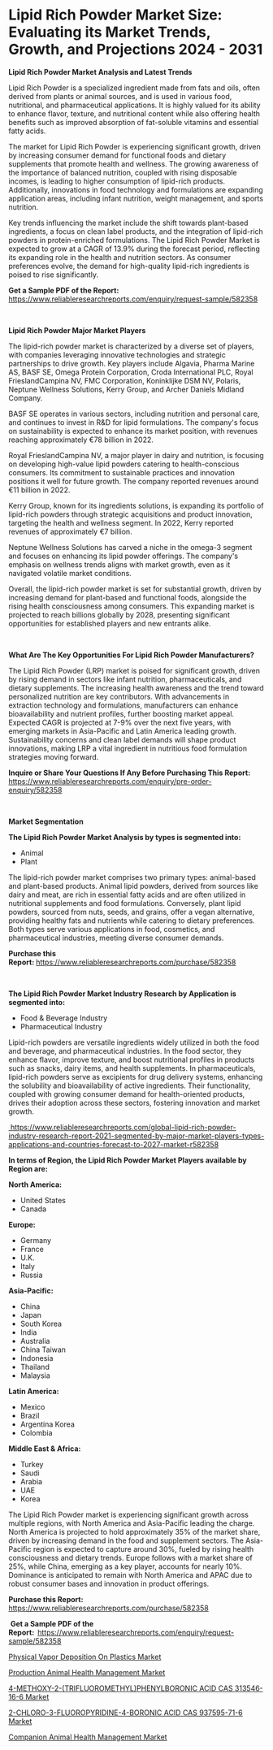 <p><h1>Lipid Rich Powder Market Size: Evaluating its Market Trends, Growth, and Projections 2024 - 2031</h1></p><p><strong>Lipid Rich Powder Market Analysis and Latest Trends</strong></p>
<p><p>Lipid Rich Powder is a specialized ingredient made from fats and oils, often derived from plants or animal sources, and is used in various food, nutritional, and pharmaceutical applications. It is highly valued for its ability to enhance flavor, texture, and nutritional content while also offering health benefits such as improved absorption of fat-soluble vitamins and essential fatty acids.</p><p>The market for Lipid Rich Powder is experiencing significant growth, driven by increasing consumer demand for functional foods and dietary supplements that promote health and wellness. The growing awareness of the importance of balanced nutrition, coupled with rising disposable incomes, is leading to higher consumption of lipid-rich products. Additionally, innovations in food technology and formulations are expanding application areas, including infant nutrition, weight management, and sports nutrition.</p><p>Key trends influencing the market include the shift towards plant-based ingredients, a focus on clean label products, and the integration of lipid-rich powders in protein-enriched formulations. The Lipid Rich Powder Market is expected to grow at a CAGR of 13.9% during the forecast period, reflecting its expanding role in the health and nutrition sectors. As consumer preferences evolve, the demand for high-quality lipid-rich ingredients is poised to rise significantly.</p></p>
<p><strong>Get a Sample PDF of the Report:&nbsp;</strong> <a href="https://www.reliableresearchreports.com/enquiry/request-sample/582358?utm_campaign=36&utm_medium=2&utm_source=Github&utm_content=ia&utm_term=08122024&utm_id=lipid-rich-powder">https://www.reliableresearchreports.com/enquiry/request-sample/582358</a></p>
<p>&nbsp;</p>
<p><strong>Lipid Rich Powder Major Market Players</strong></p>
<p><p>The lipid-rich powder market is characterized by a diverse set of players, with companies leveraging innovative technologies and strategic partnerships to drive growth. Key players include Algavia, Pharma Marine AS, BASF SE, Omega Protein Corporation, Croda International PLC, Royal FrieslandCampina NV, FMC Corporation, Koninklijke DSM NV, Polaris, Neptune Wellness Solutions, Kerry Group, and Archer Daniels Midland Company.</p><p>BASF SE operates in various sectors, including nutrition and personal care, and continues to invest in R&D for lipid formulations. The company's focus on sustainability is expected to enhance its market position, with revenues reaching approximately €78 billion in 2022.</p><p>Royal FrieslandCampina NV, a major player in dairy and nutrition, is focusing on developing high-value lipid powders catering to health-conscious consumers. Its commitment to sustainable practices and innovation positions it well for future growth. The company reported revenues around €11 billion in 2022.</p><p>Kerry Group, known for its ingredients solutions, is expanding its portfolio of lipid-rich powders through strategic acquisitions and product innovation, targeting the health and wellness segment. In 2022, Kerry reported revenues of approximately €7 billion.</p><p>Neptune Wellness Solutions has carved a niche in the omega-3 segment and focuses on enhancing its lipid powder offerings. The company's emphasis on wellness trends aligns with market growth, even as it navigated volatile market conditions.</p><p>Overall, the lipid-rich powder market is set for substantial growth, driven by increasing demand for plant-based and functional foods, alongside the rising health consciousness among consumers. This expanding market is projected to reach billions globally by 2028, presenting significant opportunities for established players and new entrants alike.</p></p>
<p>&nbsp;</p>
<p><strong>What Are The Key Opportunities For Lipid Rich Powder Manufacturers?</strong></p>
<p><p>The Lipid Rich Powder (LRP) market is poised for significant growth, driven by rising demand in sectors like infant nutrition, pharmaceuticals, and dietary supplements. The increasing health awareness and the trend toward personalized nutrition are key contributors. With advancements in extraction technology and formulations, manufacturers can enhance bioavailability and nutrient profiles, further boosting market appeal. Expected CAGR is projected at 7-9% over the next five years, with emerging markets in Asia-Pacific and Latin America leading growth. Sustainability concerns and clean label demands will shape product innovations, making LRP a vital ingredient in nutritious food formulation strategies moving forward.</p></p>
<p><strong>Inquire or Share Your Questions If Any Before Purchasing This Report:</strong> <a href="https://www.reliableresearchreports.com/enquiry/pre-order-enquiry/582358?utm_campaign=36&utm_medium=2&utm_source=Github&utm_content=ia&utm_term=08122024&utm_id=lipid-rich-powder">https://www.reliableresearchreports.com/enquiry/pre-order-enquiry/582358</a></p>
<p>&nbsp;</p>
<p><strong>Market Segmentation</strong></p>
<p><strong>The Lipid Rich Powder Market Analysis by types is segmented into:</strong></p>
<p><ul><li>Animal</li><li>Plant</li></ul></p>
<p><p>The lipid-rich powder market comprises two primary types: animal-based and plant-based products. Animal lipid powders, derived from sources like dairy and meat, are rich in essential fatty acids and are often utilized in nutritional supplements and food formulations. Conversely, plant lipid powders, sourced from nuts, seeds, and grains, offer a vegan alternative, providing healthy fats and nutrients while catering to dietary preferences. Both types serve various applications in food, cosmetics, and pharmaceutical industries, meeting diverse consumer demands.</p></p>
<p><strong>Purchase this Report:&nbsp;</strong><a href="https://www.reliableresearchreports.com/purchase/582358?utm_campaign=36&utm_medium=2&utm_source=Github&utm_content=ia&utm_term=08122024&utm_id=lipid-rich-powder">https://www.reliableresearchreports.com/purchase/582358</a></p>
<p>&nbsp;</p>
<p><strong>The Lipid Rich Powder Market Industry Research by Application is segmented into:</strong></p>
<p><ul><li>Food & Beverage Industry</li><li>Pharmaceutical Industry</li></ul></p>
<p><p>Lipid-rich powders are versatile ingredients widely utilized in both the food and beverage, and pharmaceutical industries. In the food sector, they enhance flavor, improve texture, and boost nutritional profiles in products such as snacks, dairy items, and health supplements. In pharmaceuticals, lipid-rich powders serve as excipients for drug delivery systems, enhancing the solubility and bioavailability of active ingredients. Their functionality, coupled with growing consumer demand for health-oriented products, drives their adoption across these sectors, fostering innovation and market growth.</p></p>
<p><a href="https://www.reliableresearchreports.com/global-lipid-rich-powder-industry-research-report-2021-segmented-by-major-market-players-types-applications-and-countries-forecast-to-2027-market-r582358?utm_campaign=36&utm_medium=2&utm_source=Github&utm_content=ia&utm_term=08122024&utm_id=lipid-rich-powder">&nbsp;https://www.reliableresearchreports.com/global-lipid-rich-powder-industry-research-report-2021-segmented-by-major-market-players-types-applications-and-countries-forecast-to-2027-market-r582358</a></p>
<p><strong>In terms of Region, the Lipid Rich Powder Market Players available by Region are:</strong></p>
<p>
    <p> <strong> North America: </strong>
        <ul>
            <li>United States</li>
            <li>Canada</li>
        </ul>
        </p> 
    <p> <strong> Europe: </strong>
        <ul>
            <li>Germany</li>
            <li>France</li>
            <li>U.K.</li>
            <li>Italy</li>
            <li>Russia</li>
        </ul>
        </p> 
    <p> <strong> Asia-Pacific: </strong>
        <ul>
            <li>China</li>
            <li>Japan</li>
            <li>South Korea</li>
            <li>India</li>
            <li>Australia</li>
            <li>China Taiwan</li>
            <li>Indonesia</li>
            <li>Thailand</li>
            <li>Malaysia</li>
        </ul>
        </p> 
    <p> <strong> Latin America: </strong>
        <ul>
            <li>Mexico</li>
            <li>Brazil</li>
            <li>Argentina Korea</li>
            <li>Colombia</li>
        </ul>
        </p> 
    <p> <strong> Middle East & Africa: </strong>
        <ul>
            <li>Turkey</li>
            <li>Saudi</li>
            <li>Arabia</li>
            <li>UAE</li>
            <li>Korea</li>
        </ul>
    </p>
    </p>
<p><p>The Lipid Rich Powder market is experiencing significant growth across multiple regions, with North America and Asia-Pacific leading the charge. North America is projected to hold approximately 35% of the market share, driven by increasing demand in the food and supplement sectors. The Asia-Pacific region is expected to capture around 30%, fueled by rising health consciousness and dietary trends. Europe follows with a market share of 25%, while China, emerging as a key player, accounts for nearly 10%. Dominance is anticipated to remain with North America and APAC due to robust consumer bases and innovation in product offerings.</p></p>
<p><strong>Purchase this Report: </strong><a href="https://www.reliableresearchreports.com/purchase/582358?utm_campaign=36&utm_medium=2&utm_source=Github&utm_content=ia&utm_term=08122024&utm_id=lipid-rich-powder">https://www.reliableresearchreports.com/purchase/582358</a></p>
<p>&nbsp;<strong>Get a Sample PDF of the Report:&nbsp;&nbsp;</strong><a href="https://www.reliableresearchreports.com/enquiry/request-sample/582358?utm_campaign=36&utm_medium=2&utm_source=Github&utm_content=ia&utm_term=08122024&utm_id=lipid-rich-powder">https://www.reliableresearchreports.com/enquiry/request-sample/582358</a></p>
<p><strong></strong></p>
<p><p><a href="https://www.linkedin.com/pulse/physical-vapor-deposition-plastics-market-size-expected-grow-jedcf?utm_campaign=36&utm_medium=2&utm_source=Github&utm_content=ia&utm_term=08122024&utm_id=lipid-rich-powder">Physical Vapor Deposition On Plastics Market</a></p><p><a href="https://www.linkedin.com/pulse/projected-growth-production-animal-health-management-market-2ohxe?utm_campaign=36&utm_medium=2&utm_source=Github&utm_content=ia&utm_term=08122024&utm_id=lipid-rich-powder">Production Animal Health Management Market</a></p><p><a href="https://github.com/tamvrosiya/Market-Research-Report-List-6/blob/main/4-methoxy-2-trifluoromethylphenylboronic-acid-cas-313546-16-6-market.md?utm_campaign=36&utm_medium=2&utm_source=Github&utm_content=ia&utm_term=08122024&utm_id=lipid-rich-powder">4-METHOXY-2-(TRIFLUOROMETHYL)PHENYLBORONIC ACID CAS 313546-16-6 Market</a></p><p><a href="https://github.com/SanjidaKhan901/Market-Research-Report-List-1/blob/main/2-chloro-3-fluoropyridine-4-boronic-acid-cas-937595-71-6-market.md?utm_campaign=36&utm_medium=2&utm_source=Github&utm_content=ia&utm_term=08122024&utm_id=lipid-rich-powder">2-CHLORO-3-FLUOROPYRIDINE-4-BORONIC ACID CAS 937595-71-6 Market</a></p><p><a href="https://www.linkedin.com/pulse/companion-animal-health-management-market-report-based-pogye?utm_campaign=36&utm_medium=2&utm_source=Github&utm_content=ia&utm_term=08122024&utm_id=lipid-rich-powder">Companion Animal Health Management Market</a></p></p>